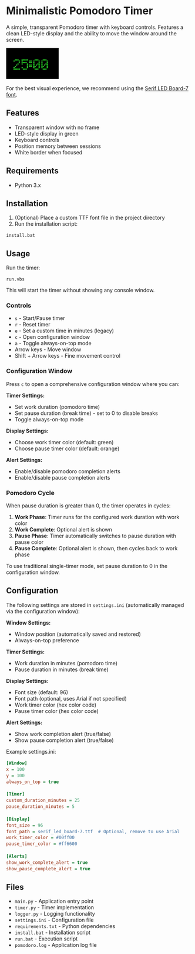# Minimalistic Pomodoro Timer

A simple, transparent Pomodoro timer with keyboard controls. Features a clean LED-style display and the ability to move the window around the screen.

![Screenshot](media/screenshot.jpg)

For the best visual experience, we recommend using the [Serif LED Board-7 font](https://www.1001freefonts.com/de/serif-led-board-7.font).

## Features

- Transparent window with no frame
- LED-style display in green
- Keyboard controls
- Position memory between sessions
- White border when focused

## Requirements

- Python 3.x

## Installation

1. (Optional) Place a custom TTF font file in the project directory
2. Run the installation script:

```
install.bat
```

## Usage

Run the timer:

```
run.vbs
```

This will start the timer without showing any console window.

### Controls

- `s` - Start/Pause timer
- `r` - Reset timer
- `e` - Set a custom time in minutes (legacy)
- `c` - Open configuration window
- `a` - Toggle always-on-top mode
- Arrow keys - Move window
- Shift + Arrow keys - Fine movement control

### Configuration Window

Press `c` to open a comprehensive configuration window where you can:

**Timer Settings:**
- Set work duration (pomodoro time)
- Set pause duration (break time) - set to 0 to disable breaks
- Toggle always-on-top mode

**Display Settings:**
- Choose work timer color (default: green)
- Choose pause timer color (default: orange)

**Alert Settings:**
- Enable/disable pomodoro completion alerts
- Enable/disable pause completion alerts

### Pomodoro Cycle

When pause duration is greater than 0, the timer operates in cycles:

1. **Work Phase**: Timer runs for the configured work duration with work color
2. **Work Complete**: Optional alert is shown
3. **Pause Phase**: Timer automatically switches to pause duration with pause color
4. **Pause Complete**: Optional alert is shown, then cycles back to work phase

To use traditional single-timer mode, set pause duration to 0 in the configuration window.

## Configuration

The following settings are stored in `settings.ini` (automatically managed via the configuration window):

**Window Settings:**
- Window position (automatically saved and restored)
- Always-on-top preference

**Timer Settings:**
- Work duration in minutes (pomodoro time)
- Pause duration in minutes (break time)

**Display Settings:**
- Font size (default: 96)
- Font path (optional, uses Arial if not specified)
- Work timer color (hex color code)
- Pause timer color (hex color code)

**Alert Settings:**
- Show work completion alert (true/false)
- Show pause completion alert (true/false)

Example settings.ini:

```ini
[Window]
x = 100
y = 100
always_on_top = true

[Timer]
custom_duration_minutes = 25
pause_duration_minutes = 5

[Display]
font_size = 96
font_path = serif_led_board-7.ttf  # Optional, remove to use Arial
work_timer_color = #00ff00
pause_timer_color = #ff6600

[Alerts]
show_work_complete_alert = true
show_pause_complete_alert = true
```

## Files

- `main.py` - Application entry point
- `timer.py` - Timer implementation
- `logger.py` - Logging functionality
- `settings.ini` - Configuration file
- `requirements.txt` - Python dependencies
- `install.bat` - Installation script
- `run.bat` - Execution script
- `pomodoro.log` - Application log file
